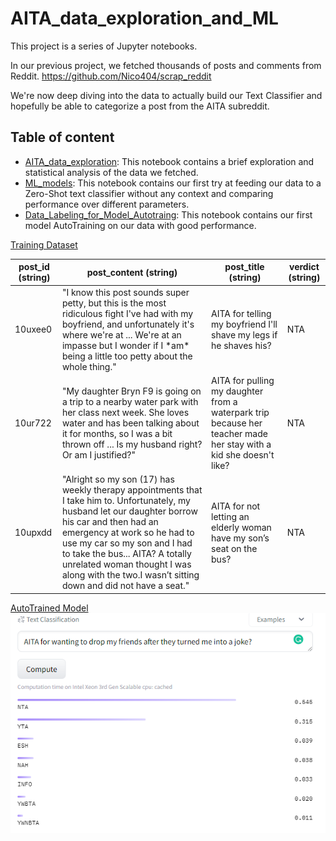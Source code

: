 # AITA_data_exploration_and_ML

This project is a series of Jupyter notebooks.

In our previous project, we fetched thousands of posts and comments from Reddit. 
https://github.com/Nico404/scrap_reddit

We're now deep diving into the data to actually build our Text Classifier and hopefully be able to categorize a post from the AITA subreddit.

## Table of content
- [AITA_data_exploration](AITA_data_exploration.ipynb): This notebook contains a brief exploration and statistical analysis of the data we fetched.
- [ML_models](ML_models.ipynb): This notebook contains our first try at feeding our data to a Zero-Shot text classifier without any context and comparing performance over different parameters.
- [Data_Labeling_for_Model_Autotraing](Data_Labeling_for_Model_Autotraing.ipynb): This notebook contains our first model AutoTraining on our data with good performance.

[Training Dataset](https://huggingface.co/datasets/nicoco404/AITA_labeled_posts/viewer/nicoco404--AITA_labeled_posts/train) 
<table>
  <thead>
    <tr>
      <th>post_id (string)</th>
      <th>post_content (string)</th>
      <th>post_title (string)</th>
      <th>verdict (string)</th>
    </tr>
  </thead>
  <tbody>
    <tr>
      <td>10uxee0</td>
      <td>"I know this post sounds super petty, but this is the most ridiculous fight I've had with my boyfriend, and unfortunately it's where we're at ... We're at an impasse but I wonder if I *am* being a little too petty about the whole thing."</td>
      <td>AITA for telling my boyfriend I'll shave my legs if he shaves his?</td>
      <td>NTA</td>
    </tr>
    <tr>
      <td>10ur722</td>
      <td>"My daughter Bryn F9 is going on a trip to a nearby water park with her class next week. She loves water and has been talking about it for months, so I was a bit thrown off ... Is my husband right? Or am I justified?"</td>
      <td>AITA for pulling my daughter from a waterpark trip because her teacher made her stay with a kid she doesn't like?</td>
      <td>NTA</td>
    </tr>
    <tr>
      <td>10upxdd</td>
      <td>"Alright so my son (17) has weekly therapy appointments that I take him to. Unfortunately, my husband let our daughter borrow his car and then had an emergency at work so he had to use my car so my son and I had to take the bus... AITA? A totally unrelated woman thought I was along with the two.I wasn’t sitting down and did not have a seat."</td>
      <td>AITA for not letting an elderly woman have my son’s seat on the bus?</td>
      <td>NTA</td>
    </tr>
  </tbody>
</table>

[AutoTrained Model](https://huggingface.co/nicoco404/autotrain-aita-post-classifier-3535895495)
<img src="assets/Computed.PNG" alt="first results" />
